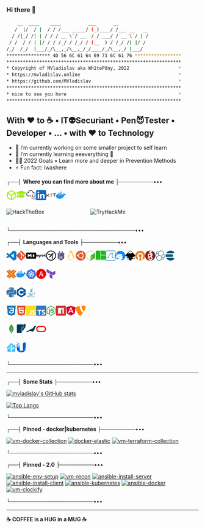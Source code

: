### **Hi there 👋**

```sh
    __  ____    ____          ___      __
   /  |/  / |  / / /___ _____/ (_)____/ /___ __   __
  / /|_/ /| | / / / __ \`/ __  / / ___/ / __ \`/ | /
 / /  / / | |/ / / /_/ / /_/ / (__  ) / /_/ /| |/ /
/_/  /_/  |___/_/\__,_/\__,_/_/____/_/\__,_/ |___/
**************** 4D 56 6C 61 64 69 73 6C 61 76 *****************
****************************************************************
* Copyright of MVladislav aka Wh1teP0ny, 2022                  *
* https://mvladislav.online                                    *
* https://github.com/MVladislav                                *
****************************************************************
* nice to see you here                                         *
****************************************************************
```

## With **❤️** to **☕** • IT👽Securiant • Pen😈Tester • Developer • ... • with **❤️** to Technology

- 🔭 I’m currently working on some smaller project to self learn
- 🌱 I’m currently learning eeeverything 🤪
- 🧑‍🎓 2022 Goals • Learn more and deeper in Prevention Methods
- ⚡ Fun fact: iwashere

┌──┤ **Where you can find more about me** ├─────────•••

[<img align="left" alt="Wh1teP0ny | HackTheBox" title="Wh1teP0ny | HackTheBox" width="26px" src="./__docs/icons/HackTheBox.svg"/>][hackthebox • profile]
[<img align="left" alt="Wh1teP0ny | HackTheBox Academy" title="Wh1teP0ny | HackTheBox Academy" width="26px" src="./__docs/icons/graduation-cap.svg"/>][hackthebox • academy • profile]
[<img align="left" alt="Wh1teP0ny | TryHackMe" title="Wh1teP0ny | TryHackMe" width="26px" src="./__docs/icons/TryHackMe.svg"/>][tryhackme • profile]
[<img align="left" alt="Vladislav M. | LinkedIn" title="Vladislav M. | LinkedIn" width="26px" src="./__docs/icons/LinkedIn.svg"/>][linkedin]
[<img align="left" alt="Vladislav M. | Kit" title="Vladislav M. | Kit" width="26px" src="./__docs/icons/kit.svg"/>][kit]
[<img align="left" alt="Vladislav M. | DockerHub" title="Vladislav M. | Kit" width="26px" src="./__docs/icons/docker.svg"/>][dockerhub]

</br>
</br>

[<img align="left" alt="HackTheBox" title="Wh1teP0ny | HackTheBox" width="220px" src="https://www.hackthebox.eu/badge/image/381560">][hackthebox • profile]
[<img align="left" alt="TryHackMe" title="Wh1teP0ny | TryHackMe" width="220px" src="https://tryhackme-badges.s3.amazonaws.com/Wh1teP0ny.png">][tryhackme • profile]

</br>
</br>

└─────────────────────────────────•••

┌──┤ **Languages and Tools** ├─────────•••

<!-- [<img align="left" alt="HackTheBox" title="HackTheBox"  width="26px" src="./__docs/icons/HackTheBox.svg"/>][mvladislav]
[<img align="left" alt="TryHackMe" title="TryHackMe"  width="26px" src="./__docs/icons/TryHackMe.svg"/>][mvladislav]
[<img align="left" alt="haveibeenpwned" title="haveibeenpwned"  width="26px" src="./__docs/icons/haveibeenpwned.svg"/>][mvladislav] -->

[<img align="left" alt="VisualStudioCode" title="VisualStudioCode" width="26px" src="./__docs/icons/VisualStudioCode.svg"/>][mvladislav]
[<img align="left" alt="Git" title="Git"  width="26px" src="./__docs/icons/Git.svg"/>][mvladislav]
[<img align="left" alt="Markdown" title="Markdown" width="26px" src="./__docs/languages/Markdown.svg"/>][mvladislav]
[<img align="left" alt="ngrok" title="ngrok" width="26px" src="./__docs/icons/ngrok.svg"/>][mvladislav]
[<img align="left" alt="OWASP" title="OWASP" width="26px" src="./__docs/icons/OWASP.svg"/>][mvladislav]
[<img align="left" alt="Snyk" title="Snyk" width="26px" src="./__docs/icons/Snyk.svg"/>][mvladislav]

[<img align="left" alt="Linux" title="Linux" width="26px" src="./__docs/icons/Linux.svg"/>][mvladislav]
[<img align="left" alt="Ubuntu" title="Ubuntu" width="26px" src="./__docs/icons/Ubuntu.svg"/>][mvladislav]
[<img align="left" alt="GnuBash" title="GnuBash" width="26px" src="./__docs/icons/gnubash.svg"/>][mvladislav]
[<img align="left" alt="tmux" title="tmux" width="26px" src="./__docs/icons/tmux.svg"/>][mvladislav]
[<img align="left" alt="WireShark" title="WireShark" width="26px" src="./__docs/icons/wireshark.svg"/>][mvladislav]

[<img align="left" alt="Thunderbird" title="Thunderbird" width="26px" src="./__docs/icons/thunderbird.svg"/>][mvladislav]

<!-- [<img align="left" alt="Logseq" title="Logseq" width="26px" src="./__docs/icons/logseq.svg"/>][mvladislav] -->

[<img align="left" alt="Inkscape" title="Inkscape" width="26px" src="./__docs/icons/Inkscape.svg"/>][mvladislav]

<!-- [<img align="left" alt="DrawIO" title="DrawIO" width="26px" src="./__docs/icons/drawio.svg"/>][mvladislav] -->

[<img align="left" alt="OpenVPN" title="OpenVPN" width="26px" src="./__docs/icons/OpenVPN.svg"/>][mvladislav]
[<img align="left" alt="Wireguard" title="Wireguard" width="26px" src="./__docs/icons/wireguard.svg"/>][mvladislav]

[<img align="left" alt="elastic" title="elastic" width="26px" src="./__docs/icons/elastic.svg"/>][mvladislav]
[<img align="left" alt="elasticsearch" title="elasticsearch" width="26px" src="./__docs/icons/elasticsearch.svg"/>][mvladislav]

</br>
</br>

[<img align="left" alt="Proxmox" title="Proxmox" width="26px" src="./__docs/icons/Proxmox.svg"/>][mvladislav]
[<img align="left" alt="docker" title="docker" width="26px" src="./__docs/icons/docker.svg"/>][mvladislav]
[<img align="left" alt="kubernetes" title="kubernetes" width="26px" src="./__docs/icons/kubernetes.svg"/>][mvladislav]
[<img align="left" alt="Ansible" title="Ansible" width="26px" src="./__docs/icons/Ansible.svg"/>][mvladislav]
[<img align="left" alt="terraform" title="terraform" width="26px" src="./__docs/icons/terraform.svg"/>][mvladislav]

</br>
</br>

[<img align="left" alt="python" title="python" width="26px" src="./__docs/languages/python.svg"/>][mvladislav]
[<img align="left" alt="C++" title="C++" width="26px" src="./__docs/languages/C++.svg"/>][mvladislav]
[<img align="left" alt="Java" title="Java" width="26px" src="./__docs/languages/Java.svg"/>][mvladislav]

</br>
</br>

[<img align="left" alt="CSS3" title="CSS3" width="26px" src="./__docs/languages/CSS3.svg"/>][mvladislav]
[<img align="left" alt="HTML5" title="HTML5" width="26px" src="./__docs/languages/HTML5.svg"/>][mvladislav]
[<img align="left" alt="JavaScript" title="JavaScript" width="26px" src="./__docs/languages/JavaScript.svg"/>][mvladislav]
[<img align="left" alt="TypeScript" title="TypeScript" width="26px" src="./__docs/languages/TypeScript.svg"/>][mvladislav]
[<img align="left" alt="Node.js" title="Node.js" width="26px" src="./__docs/languages/Node.js.svg"/>][mvladislav]
[<img align="left" alt="npm" title="npm" width="26px" src="./__docs/languages/npm.svg"/>][mvladislav]
[<img align="left" alt="Angular" title="Angular" width="26px" src="./__docs/languages/Angular.svg"/>][mvladislav]
[<img align="left" alt="TYPO3" title="TYPO3" width="26px" src="./__docs/languages/TYPO3.svg"/>][mvladislav]

</br>
</br>

[<img align="left" alt="MongoDB" title="MongoDB" width="26px" src="./__docs/languages/MongoDB.svg"/>][mvladislav]
[<img align="left" alt="SQLite" title="SQLite" width="26px" src="./__docs/languages/SQLite.svg"/>][mvladislav]
[<img align="left" alt="MariaDB" title="MariaDB" width="26px" src="./__docs/languages/mariadb.svg"/>][mvladislav]
[<img align="left" alt="Oracle" title="Oracle" width="26px" src="./__docs/languages/Oracle.svg"/>][mvladislav]

</br>
</br>

[<img align="left" alt="homeassistant" title="homeassistant" width="26px" src="./__docs/icons/homeassistant.svg"/>][mvladislav]
[<img align="left" alt="ubiquiti" title="ubiquiti" width="26px" src="./__docs/icons/ubiquiti.svg"/>][mvladislav]

</br>
</br>

└──────────────────────•••

---

┌──┤ **Some Stats** ├─────────•••

[![mvladislav's GitHub stats](https://github-readme-stats.vercel.app/api?username=mvladislav&count_private=true&show_icons=true&theme=tokyonight)][mvladislav]

[![Top Langs](https://github-readme-stats.vercel.app/api/top-langs/?username=mvladislav&count_private=true&theme=tokyonight&layout=compact)][mvladislav]

└──────────────────────•••

┌──┤ **Pinned - docker|kubernetes** ├─────────•••

[![vm-docker-collection](https://github-readme-stats.vercel.app/api/pin/?username=mvladislav&repo=vm-docker-collection&theme=tokyonight)](https://github.com/MVladislav/vm-docker-collection)
[![docker-elastic](https://github-readme-stats.vercel.app/api/pin/?username=mvladislav&repo=docker-elastic&theme=tokyonight)](https://github.com/MVladislav/docker-elastic)
[![vm-terraform-collection](https://github-readme-stats.vercel.app/api/pin/?username=mvladislav&repo=vm-terraform-collection&theme=tokyonight)](https://github.com/MVladislav/vm-terraform-collection)

└──────────────────────•••

┌──┤ **Pinned - 2.0** ├─────────•••

[![ansible-env-setup](https://github-readme-stats.vercel.app/api/pin/?username=mvladislav&repo=ansible-env-setup&theme=tokyonight)](https://github.com/MVladislav/ansible-env-setup)
[![vm-recon](https://github-readme-stats.vercel.app/api/pin/?username=mvladislav&repo=vm-recon&theme=tokyonight)](https://github.com/MVladislav/vm-recon)
[![ansible-install-server](https://github-readme-stats.vercel.app/api/pin/?username=mvladislav&repo=ansible-install-server&theme=tokyonight)](https://github.com/MVladislav/ansible-install-server)
[![ansible-install-client](https://github-readme-stats.vercel.app/api/pin/?username=mvladislav&repo=ansible-install-client&theme=tokyonight)](https://github.com/MVladislav/ansible-install-client)
[![ansible-kubernetes](https://github-readme-stats.vercel.app/api/pin/?username=mvladislav&repo=ansible-kubernetes&theme=tokyonight)](https://github.com/MVladislav/ansible-kubernetes)
[![ansible-docker](https://github-readme-stats.vercel.app/api/pin/?username=mvladislav&repo=ansible-docker&theme=tokyonight)](https://github.com/MVladislav/ansible-docker)
[![vm-clockify](https://github-readme-stats.vercel.app/api/pin/?username=mvladislav&repo=vm-clockify&theme=tokyonight)](https://github.com/MVladislav/vm-clockify)

└──────────────────────•••

---

**☕ COFFEE is a HUG in a MUG ☕**

[mvladislav]: https://mvladislav.online
[hackthebox • profile]: https://app.hackthebox.com/profile/381560
[hackthebox • academy • profile]: https://academy.hackthebox.com/dashboard
[tryhackme • profile]: https://tryhackme.com/p/Wh1teP0ny
[linkedin]: https://www.linkedin.com/in/vladislav-masepohl
[kit]: https://kit.co/MVladislav
[dockerhub]: https://hub.docker.com/u/mvladislav

<!--
**MVladislav/MVladislav** is a ✨ _special_ ✨ repository because its `README.md` (this file) appears on your GitHub profile.

Here are some ideas to get you started:

- 🔭 I’m currently working on ...
- 🌱 I’m currently learning ...
- 👯 I’m looking to collaborate on ...
- 🤔 I’m looking for help with ...
- 💬 Ask me about ...
- 📫 How to reach me: ...
- 😄 Pronouns: ...
- ⚡ Fun fact: ...

<details>
<summary>Click for GitHub Stats</summary>
<p align="center">

</p>
</details>

https://github.com/anuraghazra/github-readme-stats
-->

